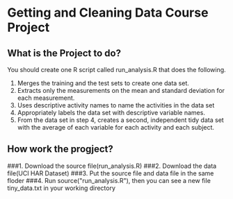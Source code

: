 Getting and Cleaning Data Course Project
===================================
What is the Project to do?
-----------------------------------
You should create one R script called run_analysis.R that does the following.
1. Merges the training and the test sets to create one data set.
2. Extracts only the measurements on the mean and standard deviation for each measurement.
3. Uses descriptive activity names to name the activities in the data set
4. Appropriately labels the data set with descriptive variable names.
5. From the data set in step 4, creates a second, independent tidy data set with the average of each variable for each activity and each subject.

How work the progject?
-----------------------------------
###1. Download the source file(run_analysis.R)
###2. Download the data file(UCI HAR Dataset)
###3. Put the source file and data file in the same floder
###4. Run source("run_analysis.R"), then you can see a new file tiny_data.txt in your working directory
